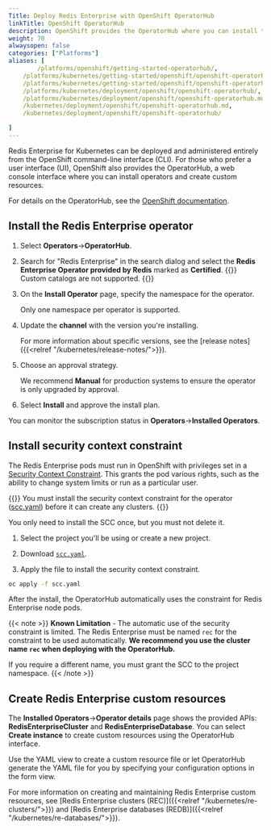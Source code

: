 ```yaml
---
Title: Deploy Redis Enterprise with OpenShift OperatorHub
linkTitle: OpenShift OperatorHub
description: OpenShift provides the OperatorHub where you can install the Redis Enterprise operator from the administrator user interface.
weight: 70
alwaysopen: false
categories: ["Platforms"]
aliases: [
        /platforms/openshift/getting-started-operatorhub/,
    /platforms/kubernetes/getting-started/openshift/openshift-operatorhub/,
    /platforms/kubernetes/getting-started/openshift/openshift-operatorhub.md,
    /platforms/kubernetes/deployment/openshift/openshift-operatorhub/,
    /platforms/kubernetes/deployment/openshift/openshift-operatorhub.md,
    /kubernetes/deployment/openshift/openshift-operatorhub.md,
    /kubernetes/deployment/openshift/openshift-operatorhub/

]
---
```


Redis Enterprise for Kubernetes can be deployed and administered entirely from the OpenShift command-line interface (CLI). For those who prefer a user interface (UI), OpenShift also provides the OperatorHub, a web console interface where you can install operators and create custom resources.

For details on the OperatorHub, see the [OpenShift documentation](https://docs.openshift.com/container-platform/4.11/operators/index.html).


## Install the Redis Enterprise operator

1. Select **Operators**->**OperatorHub**.

1. Search for "Redis Enterprise" in the search dialog and select the **Redis Enterprise Operator provided by Redis** marked as **Certified**.
  {{<note>}}
  Custom catalogs are not supported.
  {{</note>}}

1. On the **Install Operator** page, specify the namespace for the operator.

    Only one namespace per operator is supported.

1. Update the **channel** with the version you're installing.

    For more information about specific versions, see the [release notes]({{<relref "/kubernetes/release-notes/">}}).

1. Choose an approval strategy.

    We recommend **Manual** for production systems to ensure the operator is only upgraded by approval.

1. Select **Install** and approve the install plan.

You can monitor the subscription status in **Operators**->**Installed Operators**.

## Install security context constraint

The Redis Enterprise pods must run in OpenShift with privileges set in a [Security Context Constraint](https://docs.openshift.com/container-platform/4.4/authentication/managing-security-context-constraints.html#security-context-constraints-about_configuring-internal-oauth). This grants the pod various rights, such as the ability to change system limits or run as a particular user.

{{<warning>}}
You must install the security context constraint for the operator
([scc.yaml](https://github.com/RedisLabs/redis-enterprise-k8s-docs/blob/master/openshift/scc.yaml)) before it can create any clusters.
{{</warning>}}

You only need to install the SCC once, but you must not delete it.

1. Select the project you'll be using or create a new project.

1. Download [`scc.yaml`](https://github.com/RedisLabs/redis-enterprise-k8s-docs/blob/master/openshift/scc.yaml).

1. Apply the file to install the security context constraint.

  ```sh
  oc apply -f scc.yaml
  ```

After the install, the OperatorHub automatically uses the constraint for Redis Enterprise node pods.

{{< note >}}
**Known Limitation** - The automatic use of the security constraint is limited. The
Redis Enterprise must be named `rec` for the constraint to be used automatically.  **We recommend you use the cluster name `rec` when deploying with the OperatorHub.**

If you require a different name, you must grant the SCC to the project
namespace.
{{< /note >}}

## Create Redis Enterprise custom resources

The **Installed Operators**->**Operator details** page shows the provided APIs: **RedisEnterpriseCluster** and **RedisEnterpriseDatabase**. You can select **Create instance** to create custom resources using the OperatorHub interface.

Use the YAML view to create a custom resource file or let OperatorHub generate the YAML file for you by specifying your configuration options in the form view.

For more information on creating and maintaining Redis Enterprise custom resources, see [Redis Enterprise clusters (REC)]({{<relref "/kubernetes/re-clusters/">}}) and [Redis Enterprise databases (REDB)]({{<relref "/kubernetes/re-databases/">}}).
